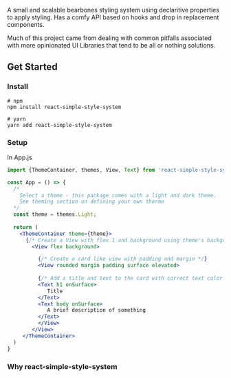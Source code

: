 A small and scalable bearbones styling system using  declaritive properties to apply styling. Has a comfy API based on hooks and drop in replacement components.

Much of this project came from dealing with common pitfalls associated with more opinionated UI Libraries that tend to be all or nothing solutions.

## Get Started
### Install
```
# npm
npm install react-simple-style-system

# yarn
yarn add react-simple-style-system
```

### Setup
In App.js

```jsx
import {ThemeContainer, themes, View, Text} from 'react-simple-style-system';

const App = () => {
  /* 
	Select a theme - this package comes with a light and dark theme.  
	See theming section on defining your own therme
  */
  const theme = themes.Light;
	
  return (
    <ThemeContainer theme={theme}>
      {/* Create a View with flex 1 and background using theme's background color */}
		<View flex background>

		  {/* Create a card like view with padding and margin */}
		  <View rounded margin padding surface elevated>
	
          {/* Add a title and text to the card with correct text color */}
          <Text h1 onSurface>
	         Title
          </Text>
          <Text body onSurface>
	         A brief description of something
          </Text>
		  </View>				
		</View>
     </ThemeContainer>
  )
}
```

### Why react-simple-style-system